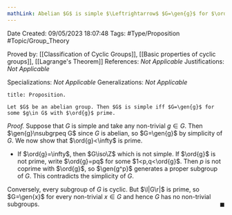 ```yaml
---
mathLink: Abelian $G$ is simple $\Leftrightarrow$ $G=\gen{g}$ for $\ord{g}$ prime
---
```


<div class="topSpace"></div>

Date Created: 09/05/2023 18:07:48
Tags: #Type/Proposition #Topic/Group_Theory

Proved by: [[Classification of Cyclic Groups]], [[Basic properties of cyclic groups]], [[Lagrange's Theorem]]
References: <i>Not Applicable</i>
Justifications: <i>Not Applicable</i>

Specializations: <i>Not Applicable</i>
Generalizations: <i>Not Applicable</i>

``` ad-Proposition
title: Proposition.

Let $G$ be an abelian group. Then $G$ is simple iff $G=\gen{g}$ for some $g\in G$ with $\ord{g}$ prime.

```

<i>Proof.</i> Suppose that $G$ is simple and take any non-trivial $g\in G$. Then $\gen{g}\nsubgrpeq G$ since $G$ is abelian, so $G=\gen{g}$ by simplicity of $G$. We now show that $\ord{g}<\infty$ is prime.
* If $\ord{g}=\infty$, then $G\iso\Z$ which is not simple. If $\ord{g}$ is not prime, write $\ord{g}=pq$ for some $1<p,q<\ord{g}$. Then $p$ is not coprime with $\ord{g}$, so $\gen{g^p}$ generates a proper subgroup of $G$. This contradicts the simplicity of $G$.

Conversely, every subgroup of $G$ is cyclic. But $\l|G\r|$ is prime, so $G=\gen{x}$ for every non-trivial $x\in G$ and hence $G$ has no non-trivial subgroups.<span style="float:right;">$\blacksquare$</span>
